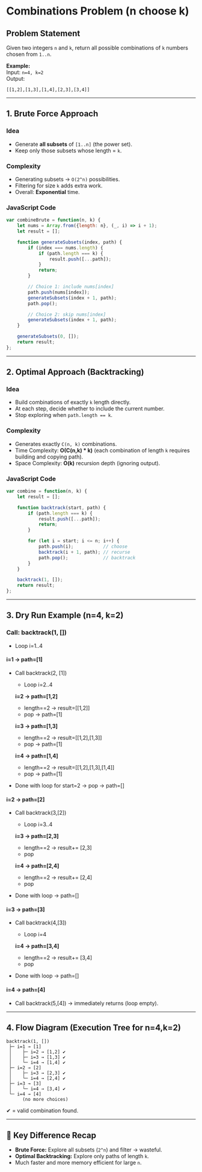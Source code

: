 # Combinations Problem (n choose k)

## Problem Statement
Given two integers `n` and `k`, return all possible combinations of `k` numbers chosen from `1..n`.

**Example:**  
Input: `n=4, k=2`  
Output:  
```
[[1,2],[1,3],[1,4],[2,3],[3,4]]
```

---

## 1. Brute Force Approach

### Idea
- Generate **all subsets** of `[1..n]` (the power set).
- Keep only those subsets whose length = `k`.

### Complexity
- Generating subsets → `O(2^n)` possibilities.
- Filtering for size `k` adds extra work.
- Overall: **Exponential** time.

### JavaScript Code
```js
var combineBrute = function(n, k) {
    let nums = Array.from({length: n}, (_, i) => i + 1);
    let result = [];

    function generateSubsets(index, path) {
        if (index === nums.length) {
            if (path.length === k) {
                result.push([...path]);
            }
            return;
        }

        // Choice 1: include nums[index]
        path.push(nums[index]);
        generateSubsets(index + 1, path);
        path.pop();

        // Choice 2: skip nums[index]
        generateSubsets(index + 1, path);
    }

    generateSubsets(0, []);
    return result;
};
```

---

## 2. Optimal Approach (Backtracking)

### Idea
- Build combinations of exactly `k` length directly.
- At each step, decide whether to include the current number.
- Stop exploring when `path.length == k`.

### Complexity
- Generates exactly `C(n, k)` combinations.
- Time Complexity: **O(C(n,k) * k)** (each combination of length `k` requires building and copying path).
- Space Complexity: **O(k)** recursion depth (ignoring output).

### JavaScript Code
```js
var combine = function(n, k) {
    let result = [];

    function backtrack(start, path) {
        if (path.length === k) {
            result.push([...path]);
            return;
        }

        for (let i = start; i <= n; i++) {
            path.push(i);           // choose
            backtrack(i + 1, path); // recurse
            path.pop();             // backtrack
        }
    }

    backtrack(1, []);
    return result;
};
```

---

## 3. Dry Run Example (n=4, k=2)

### Call: backtrack(1, [])
- Loop i=1..4

#### i=1 → path=[1]
- Call backtrack(2, [1])
  - Loop i=2..4

  **i=2 → path=[1,2]**
  - length==2 → result=[[1,2]]
  - pop → path=[1]

  **i=3 → path=[1,3]**
  - length==2 → result=[[1,2],[1,3]]
  - pop → path=[1]

  **i=4 → path=[1,4]**
  - length==2 → result=[[1,2],[1,3],[1,4]]
  - pop → path=[1]

- Done with loop for start=2 → pop → path=[]

#### i=2 → path=[2]
- Call backtrack(3,[2])
  - Loop i=3..4

  **i=3 → path=[2,3]**
  - length==2 → result+= [2,3]
  - pop

  **i=4 → path=[2,4]**
  - length==2 → result+= [2,4]
  - pop

- Done with loop → path=[]

#### i=3 → path=[3]
- Call backtrack(4,[3])
  - Loop i=4

  **i=4 → path=[3,4]**
  - length==2 → result+= [3,4]
  - pop

- Done with loop → path=[]

#### i=4 → path=[4]
- Call backtrack(5,[4]) → immediately returns (loop empty).

---

## 4. Flow Diagram (Execution Tree for n=4,k=2)

```
backtrack(1, [])
 ├─ i=1 → [1]
 │    ├─ i=2 → [1,2] ✔
 │    ├─ i=3 → [1,3] ✔
 │    └─ i=4 → [1,4] ✔
 ├─ i=2 → [2]
 │    ├─ i=3 → [2,3] ✔
 │    └─ i=4 → [2,4] ✔
 ├─ i=3 → [3]
 │    └─ i=4 → [3,4] ✔
 └─ i=4 → [4]
      (no more choices)
```

✔ = valid combination found.

---

## 🔑 Key Difference Recap

- **Brute Force:** Explore all subsets (`2^n`) and filter → wasteful.  
- **Optimal Backtracking:** Explore only paths of length `k`.  
- Much faster and more memory efficient for large `n`.  
